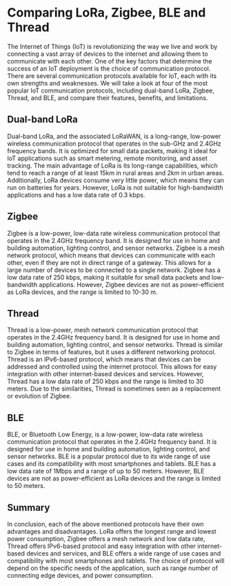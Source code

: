 # Comparing LoRa, Zigbee, BLE and Thread

The Internet of Things (IoT) is revolutionizing the way we live and work by connecting a vast array of devices to the internet and allowing them to communicate with each other. One of the key factors that determine the success of an IoT deployment is the choice of communication protocol. There are several communication protocols available for IoT, each with its own strengths and weaknesses. We will take a look at four of the most popular IoT communication protocols, including dual-band LoRa, Zigbee, Thread, and BLE, and compare their features, benefits, and limitations.

## Dual-band LoRa
Dual-band LoRa, and the associated LoRaWAN, is a long-range, low-power wireless communication protocol that operates in the sub-GHz and 2.4GHz frequency bands. It is optimized for small data packets, making it ideal for IoT applications such as smart metering, remote monitoring, and asset tracking. The main advantage of LoRa is its long-range capabilities, which tend to reach a range of at least 15km in rural areas and 2km in urban areas. Additionally, LoRa devices consume very little power, which means they can run on batteries for years. However, LoRa is not suitable for high-bandwidth applications and has a low data rate of 0.3 kbps.

## Zigbee
Zigbee is a low-power, low-data rate wireless communication protocol that operates in the 2.4GHz frequency band. It is designed for use in home and building automation, lighting control, and sensor networks. Zigbee is a mesh network protocol, which means that devices can communicate with each other, even if they are not in direct range of a gateway. This allows for a large number of devices to be connected to a single network. Zigbee has a low data rate of 250 kbps, making it suitable for small data packets and low-bandwidth applications. However, Zigbee devices are not as power-efficient as LoRa devices, and the range is limited to 10-30 m.

## Thread
Thread is a low-power, mesh network communication protocol that operates in the 2.4GHz frequency band. It is designed for use in home and building automation, lighting control, and sensor networks. Thread is similar to Zigbee in terms of features, but it uses a different networking protocol. Thread is an IPv6-based protocol, which means that devices can be addressed and controlled using the internet protocol. This allows for easy integration with other internet-based devices and services. However, Thread has a low data rate of 250 kbps and the range is limited to 30 meters. Due to the similarities, Thread is sometimes seen as a replacement or evolution of Zigbee.

## BLE
BLE, or Bluetooth Low Energy, is a low-power, low-data rate wireless communication protocol that operates in the 2.4GHz frequency band. It is designed for use in home and building automation, lighting control, and sensor networks. BLE is a popular protocol due to its wide range of use cases and its compatibility with most smartphones and tablets. BLE has a low data rate of 1Mbps and a range of up to 50 meters. However, BLE devices are not as power-efficient as LoRa devices and the range is limited to 50 meters. 

## Summary
In conclusion, each of the above mentioned protocols have their own advantages and disadvantages. LoRa offers the longest range and lowest power consumption, Zigbee offers a mesh network and low data rate, Thread offers IPv6-based protocol and easy integration with other internet-based devices and services, and BLE offers a wide range of use cases and compatibility with most smartphones and tablets. The choice of protocol will depend on the specific needs of the application, such as range number of connecting edge devices, and power consumption.
